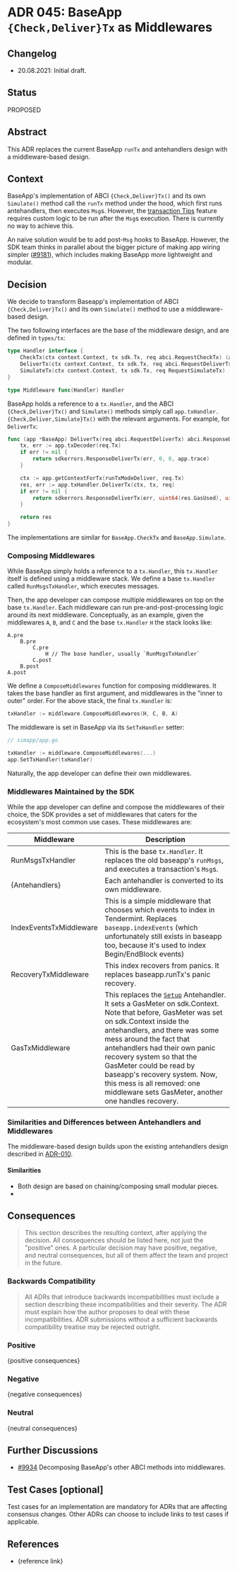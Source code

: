 # ADR 045: BaseApp `{Check,Deliver}Tx` as Middlewares

## Changelog

- 20.08.2021: Initial draft.

## Status

PROPOSED

## Abstract

This ADR replaces the current BaseApp `runTx` and antehandlers design with a middleware-based design.

## Context

BaseApp's implementation of ABCI `{Check,Deliver}Tx()` and its own `Simulate()` method call the `runTx` method under the hood, which first runs antehandlers, then executes `Msg`s. However, the [transaction Tips](https://github.com/cosmos/cosmos-sdk/issues/9406) feature requires custom logic to be run after the `Msg`s execution. There is currently no way to achieve this.

An naive solution would be to add post-`Msg` hooks to BaseApp. However, the SDK team thinks in parallel about the bigger picture of making app wiring simpler ([#9181](https://github.com/cosmos/cosmos-sdk/discussions/9182)), which includes making BaseApp more lightweight and modular.

## Decision

We decide to transform Baseapp's implementation of ABCI `{Check,Deliver}Tx()` and its own `Simulate()` method to use a middleware-based design.

The two following interfaces are the base of the middleware design, and are defined in `types/tx`:

```go
type Handler interface {
	CheckTx(ctx context.Context, tx sdk.Tx, req abci.RequestCheckTx) (abci.ResponseCheckTx, error)
	DeliverTx(ctx context.Context, tx sdk.Tx, req abci.RequestDeliverTx) (abci.ResponseDeliverTx, error)
	SimulateTx(ctx context.Context, tx sdk.Tx, req RequestSimulateTx) (ResponseSimulateTx, error)
}

type Middleware func(Handler) Handler
```

BaseApp holds a reference to a `tx.Handler`, and the ABCI `{Check,Deliver}Tx()` and `Simulate()` methods simply call `app.txHandler.{Check,Deliver,Simulate}Tx()` with the relevant arguments. For example, for `DeliverTx`:

```go
func (app *BaseApp) DeliverTx(req abci.RequestDeliverTx) abci.ResponseDeliverTx {
    tx, err := app.txDecoder(req.Tx)
    if err != nil {
        return sdkerrors.ResponseDeliverTx(err, 0, 0, app.trace)
    }

    ctx := app.getContextForTx(runTxModeDeliver, req.Tx)
    res, err := app.txHandler.DeliverTx(ctx, tx, req)
    if err != nil {
        return sdkerrors.ResponseDeliverTx(err, uint64(res.GasUsed), uint64(res.GasWanted), app.trace)
    }

    return res
}
```

The implementations are similar for `BaseApp.CheckTx` and `BaseApp.Simulate`.

### Composing Middlewares

While BaseApp simply holds a reference to a `tx.Handler`, this `tx.Handler` itself is defined using a middleware stack. We define a base `tx.Handler` called `RunMsgsTxHandler`, which executes messages.

Then, the app developer can compose multiple middlewares on top on the base `tx.Handler`. Each middleware can run pre-and-post-processing logic around its next middleware. Conceptually, as an example, given the middlewares `A`, `B`, and `C` and the base `tx.Handler` `H` the stack looks like:

```
A.pre
    B.pre
        C.pre
            H // The base handler, usually `RunMsgsTxHandler`
        C.post
    B.post
A.post
```

We define a `ComposeMiddlewares` function for composing middlewares. It takes the base handler as first argument, and middlewares in the "inner to outer" order. For the above stack, the final `tx.Handler` is:

```go
txHandler := middleware.ComposeMiddlewares(H, C, B, A)
```

The middleware is set in BaseApp via its `SetTxHandler` setter:

```go
// simapp/app.go

txHandler := middleware.ComposeMiddlewares(...)
app.SetTxHandler(txHandler)
```

Naturally, the app developer can define their own middlewares.

### Middlewares Maintained by the SDK

While the app developer can define and compose the middlewares of their choice, the SDK provides a set of middlewares that caters for the ecosystem's most common use cases. These middlewares are:

| Middleware              | Description                                                                                                                                                                                                                                                                                                                                                                                                                                                                              |
| ----------------------- | ---------------------------------------------------------------------------------------------------------------------------------------------------------------------------------------------------------------------------------------------------------------------------------------------------------------------------------------------------------------------------------------------------------------------------------------------------------------------------------------- |
| RunMsgsTxHandler        | This is the base `tx.Handler`. It replaces the old baseapp's `runMsgs`, and executes a transaction's `Msg`s.                                                                                                                                                                                                                                                                                                                                                                             |
| {Antehandlers}          | Each antehandler is converted to its own middleware.                                                                                                                                                                                                                                                                                                                                                                                                                                     |
| IndexEventsTxMiddleware | This is a simple middleware that chooses which events to index in Tendermint. Replaces `baseapp.indexEvents` (which unfortunately still exists in baseapp too, because it's used to index Begin/EndBlock events)                                                                                                                                                                                                                                                                         |
| RecoveryTxMiddleware    | This index recovers from panics. It replaces baseapp.runTx's panic recovery.                                                                                                                                                                                                                                                                                                                                                                                                             |
| GasTxMiddleware         | This replaces the [`Setup`](https://github.com/cosmos/cosmos-sdk/blob/v0.43.0/x/auth/ante/setup.go) Antehandler. It sets a GasMeter on sdk.Context. Note that before, GasMeter was set on sdk.Context inside the antehandlers, and there was some mess around the fact that antehandlers had their own panic recovery system so that the GasMeter could be read by baseapp's recovery system. Now, this mess is all removed: one middleware sets GasMeter, another one handles recovery. |

### Similarities and Differences between Antehandlers and Middlewares

The middleware-based design builds upon the existing antehandlers design described in [ADR-010](./adr-010-modular-antehandler.md).

#### Similarities

- Both design are based on chaining/composing small modular pieces.
-

## Consequences

> This section describes the resulting context, after applying the decision. All consequences should be listed here, not just the "positive" ones. A particular decision may have positive, negative, and neutral consequences, but all of them affect the team and project in the future.

### Backwards Compatibility

> All ADRs that introduce backwards incompatibilities must include a section describing these incompatibilities and their severity. The ADR must explain how the author proposes to deal with these incompatibilities. ADR submissions without a sufficient backwards compatibility treatise may be rejected outright.

### Positive

{positive consequences}

### Negative

{negative consequences}

### Neutral

{neutral consequences}

## Further Discussions

- [#9934](https://github.com/cosmos/cosmos-sdk/discussions/9934) Decomposing BaseApp's other ABCI methods into middlewares.

## Test Cases [optional]

Test cases for an implementation are mandatory for ADRs that are affecting consensus changes. Other ADRs can choose to include links to test cases if applicable.

## References

- {reference link}

```

```
